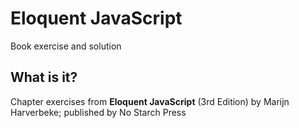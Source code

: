 # Eloquent JavaScript
Book exercise and solution

## What is it?
Chapter exercises from <b>Eloquent JavaScript</b> (3rd Edition) by Marijn Harverbeke; published by No Starch Press
